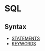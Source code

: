 # SQL

## Syntax

- [STATEMENTS]()
- [KEYWORDS]()

<!-- ## Resources -->
<!-- https://en.wikipedia.org/wiki/SQL -->
<!-- https://www.w3schools.com/sql/ -->
<!-- https://www.codecademy.com/learn/learn-sql -->
<!-- https://developer.mozilla.org/en-US/docs/Glossary/SQL -->